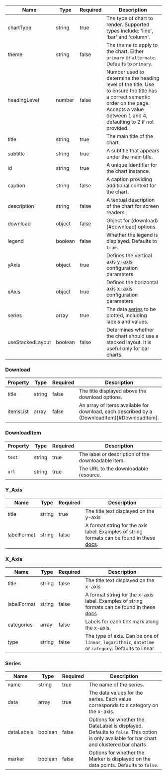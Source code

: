| Name             | Type    | Required | Description                                                                                                                                                                                  |
| ---------------- | ------- | -------- | -------------------------------------------------------------------------------------------------------------------------------------------------------------------------------------------- |
| chartType        | string  | true     | The type of chart to render. Supported types include: 'line', 'bar' and 'column'.                                                                                                            |
| theme            | string  | false    | The theme to apply to the chart. Either `primary` or `alternate`. Defaults to `primary`.                                                                                                     |
| headingLevel     | number  | false    | Number used to determine the heading level of the title. Use to ensure the title has a correct semantic order on the page. Accepts a value between 1 and 4, defaulting to 2 if not provided. |
| title            | string  | true     | The main title of the chart.                                                                                                                                                                 |
| subtitle         | string  | true     | A subtitle that appears under the main title.                                                                                                                                                |
| id               | string  | true     | A unique identifier for the chart instance.                                                                                                                                                  |
| caption          | string  | false    | A caption providing additional context for the chart.                                                                                                                                        |
| description      | string  | false    | A textual description of the chart for screen readers.                                                                                                                                       |
| download         | object  | false    | Object for (download)[#download] options.                                                                                                                                                    |
| legend           | boolean | false    | Whether the legend is displayed. Defaults to `true`.                                                                                                                                         |
| yAxis            | object  | true     | Defines the vertical axis [y-axis](#y_axis) configuration parameters                                                                                                                         |
| xAxis            | object  | true     | Defines the horizontal axis [x-axis](#x_axis) configuration parameters                                                                                                                       |
| series           | array   | true     | The data [series](#series) to be plotted, including labels and values.                                                                                                                       |
| useStackedLayout | boolean | false    | Determines whether the chart should use a stacked layout. It is useful only for bar charts.                                                                                                  |

### Download

| Property  | Type   | Required | Description                                                                                  |
| --------- | ------ | -------- | -------------------------------------------------------------------------------------------- |
| title     | string | false    | The title displayed above the download options.                                              |
| itemsList | array  | false    | An array of items available for download, each described by a (DownloadItem)[#DownloadItem]. |

### DownloadItem

| Property | Type   | Required | Description                                        |
| -------- | ------ | -------- | -------------------------------------------------- |
| `text`   | string | true     | The label or description of the downloadable item. |
| `url`    | string | true     | The URL to the downloadable resource.              |

### Y_Axis

| Name        | Type   | Required | Description                                                                                                                                             |
| ----------- | ------ | -------- | ------------------------------------------------------------------------------------------------------------------------------------------------------- |
| title       | string | true     | The title text displayed on the y-axis                                                                                                                  |
| labelFormat | string | false    | A format string for the axis label. Examples of string formats can be found in these [docs](https://www.highcharts.com/docs/chart-concepts/templating). |

### X_Axis

| Name        | Type   | Required | Description                                                                                                                                               |
| ----------- | ------ | -------- | --------------------------------------------------------------------------------------------------------------------------------------------------------- |
| title       | string | false    | The title text displayed on the x-axis                                                                                                                    |
| labelFormat | string | false    | A format string for the x-axis label. Examples of string formats can be found in these [docs](https://www.highcharts.com/docs/chart-concepts/templating). |
| categories  | array  | false    | Labels for each tick mark along the x-axis.                                                                                                               |
| type        | string | false    | The type of axis. Can be one of `linear`, `logarithmic`, `datetime` or `category`. Defaults to linear.                                                    |

### Series

| Name       | Type    | Required | Description                                                                                                                               |
| ---------- | ------- | -------- | ----------------------------------------------------------------------------------------------------------------------------------------- |
| name       | string  | true     | The name of the series.                                                                                                                   |
| data       | array   | true     | The data values for the series. Each value corresponds to a category on the x-axis.                                                       |
| dataLabels | boolean | false    | Options for whether the DataLabel is displayed. Defaults to `false`. This option is only available for bar chart and clustered bar charts |
| marker     | boolean | false    | Options for whether the Marker is displayed on the data points. Defaults to `false`.                                                      |
